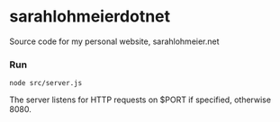 # sarahlohmeierdotnet
Source code for my personal website, sarahlohmeier.net


### Run
`node src/server.js`

The server listens for HTTP requests on $PORT if specified, otherwise 8080.
